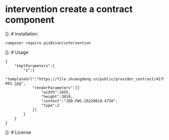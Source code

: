 # intervention create a contract component
[]: # Installation

```
composer require pis0sion/intervention
```

[]: # Usage

```
{
    "tmplParameters":{
        "1":{
            "templateUrl":"https://file.zhuangdeng.cn/public/provider_contract/417970784326135808-001.jpg",
            "renderParameters":[{
                "width":1655,
                "height":3010,
                "content":"JDD-FWS-20220818-4750",
                "type":2
            }]
        }
    }
}
```

[]: #  License